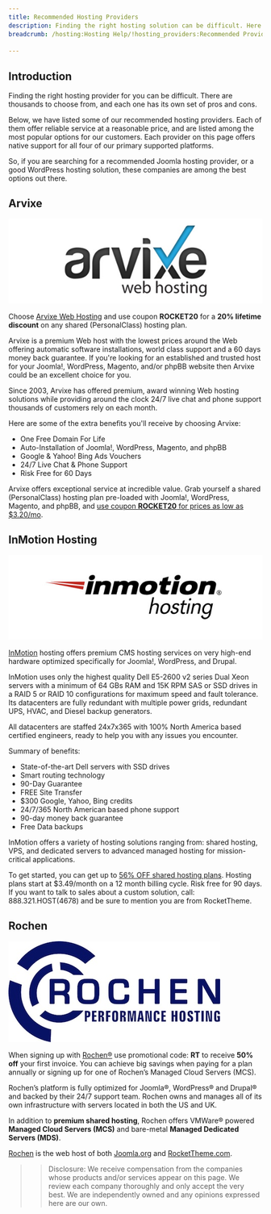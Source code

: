 ```yaml
---
title: Recommended Hosting Providers
description: Finding the right hosting solution can be difficult. Here is our list of recommended providers.
breadcrumb: /hosting:Hosting Help/!hosting_providers:Recommended Providers/

---
```


Introduction
-----

Finding the right hosting provider for you can be difficult. There are thousands to choose from, and each one has its own set of pros and cons.

Below, we have listed some of our recommended hosting providers. Each of them offer reliable service at a reasonable price, and are listed among the most popular options for our customers. Each provider on this page offers native support for all four of our primary supported platforms. 

So, if you are searching for a recommended Joomla hosting provider, or a good WordPress hosting solution, these companies are among the best options out there.

Arvixe
-----

![Arvixe][logo_arvixe]

Choose [Arvixe Web Hosting][arvixe] and use coupon **ROCKET20** for a **20% lifetime discount** on any shared (PersonalClass) hosting plan. 

Arvixe is a premium Web host with the lowest prices around the Web offering automatic software installations, world class support and a 60 days money back guarantee. If you're looking for an established and trusted host for your Joomla!, WordPress, Magento, and/or phpBB website then Arvixe could be an excellent choice for you. 

Since 2003, Arvixe has offered premium, award winning Web hosting solutions while providing around the clock 24/7 live chat and phone support thousands of customers rely on each month.

Here are some of the extra benefits you'll receive by choosing Arvixe:

* One Free Domain For Life
* Auto-Installation of Joomla!, WordPress, Magento, and phpBB
* Google & Yahoo! Bing Ads Vouchers
* 24/7 Live Chat & Phone Support
* Risk Free for 60 Days

Arvixe offers exceptional service at incredible value. Grab yourself a shared (PersonalClass) hosting plan pre-loaded with Joomla!, WordPress, Magento, and phpBB, and [use coupon **ROCKET20** for prices as low as $3.20/mo][arvixe].

InMotion Hosting
-----

![InMotion][inmotion]

[InMotion](https://secure1.inmotionhosting.com/cgi-bin/gby/clickthru.cgi?id=rocket&page=7) hosting offers premium CMS hosting services on very high-end hardware optimized specifically for Joomla!, WordPress, and Drupal. 

InMotion uses only the highest quality Dell E5-2600 v2 series Dual Xeon servers with a minimum of 64 GBs RAM and 15K RPM SAS or SSD drives in a RAID 5 or RAID 10 configurations for maximum speed and fault tolerance. Its datacenters are fully redundant with multiple power grids, redundant UPS, HVAC, and Diesel backup generators.   

All datacenters are staffed 24x7x365 with 100% North America based certified engineers, ready to help you with any issues you encounter. 

Summary of benefits:

* State-of-the-art Dell servers with SSD drives 
* Smart routing technology 
* 90-Day Guarantee
* FREE Site Transfer 
* $300 Google, Yahoo, Bing credits 
* 24/7/365 North American based phone support 
* 90-day money back guarantee
* Free Data backups

InMotion offers a variety of hosting solutions ranging from: shared hosting, VPS, and dedicated servers to advanced managed hosting for mission-critical applications.   

To get started, you can get up to [56% OFF shared hosting plans](https://secure1.inmotionhosting.com/cgi-bin/gby/clickthru.cgi?id=rocket&page=7). Hosting plans start at $3.49/month on a 12 month billing cycle. Risk free for 90 days. If you want to talk to sales about a custom solution, call: 888.321.HOST(4678) and be sure to mention you are from RocketTheme. 

Rochen
-----

![Rochen][rochen]

When signing up with [Rochen®](http://www.rochen.com/?utm_source=RocketTheme&utm_medium=Showcase&utm_campaign=Documentation) use promotional code: **RT** to receive **50% off** your first invoice.  You can achieve big savings when paying for a plan annually or signing up for one of Rochen’s Managed Cloud Servers (MCS).

Rochen’s platform is fully optimized for Joomla®, WordPress® and Drupal® and backed by their 24/7 support team. Rochen owns and manages all of its own infrastructure with servers located in both the US and UK.

In addition to **premium shared hosting**, Rochen offers VMWare® powered **Managed Cloud Servers (MCS)** and bare-metal **Managed Dedicated Servers (MDS)**.

[Rochen](http://www.rochen.com/?utm_source=RocketTheme&utm_medium=Showcase&utm_campaign=Documentation) is the web host of both [Joomla.org](http://joomla.org) and [RocketTheme.com](http://www.rockettheme.com).

>> Disclosure: We receive compensation from the companies whose products and/or services appear on this page. We review each company thoroughly and only accept the very best. We are independently owned and any opinions expressed here are our own.

[arvixe]: http://www.arvixe.com/rockettheme-hosting?utm_campaign=Documentation&utm_medium=showcase&utm_source=rockettheme.com
[logo_arvixe]: assets/logo_arvixe2.jpeg
[rochen]: assets/rochen.jpg
[inmotion]: assets/inmotion.jpg
[siteground]: assets/siteground.jpg

